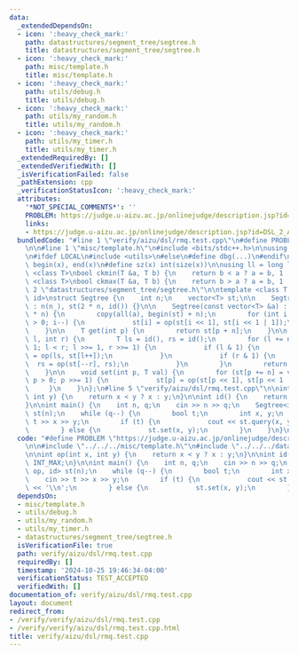 ```yaml
---
data:
  _extendedDependsOn:
  - icon: ':heavy_check_mark:'
    path: datastructures/segment_tree/segtree.h
    title: datastructures/segment_tree/segtree.h
  - icon: ':heavy_check_mark:'
    path: misc/template.h
    title: misc/template.h
  - icon: ':heavy_check_mark:'
    path: utils/debug.h
    title: utils/debug.h
  - icon: ':heavy_check_mark:'
    path: utils/my_random.h
    title: utils/my_random.h
  - icon: ':heavy_check_mark:'
    path: utils/my_timer.h
    title: utils/my_timer.h
  _extendedRequiredBy: []
  _extendedVerifiedWith: []
  _isVerificationFailed: false
  _pathExtension: cpp
  _verificationStatusIcon: ':heavy_check_mark:'
  attributes:
    '*NOT_SPECIAL_COMMENTS*': ''
    PROBLEM: https://judge.u-aizu.ac.jp/onlinejudge/description.jsp?id=DSL_2_A
    links:
    - https://judge.u-aizu.ac.jp/onlinejudge/description.jsp?id=DSL_2_A
  bundledCode: "#line 1 \"verify/aizu/dsl/rmq.test.cpp\"\n#define PROBLEM \"https://judge.u-aizu.ac.jp/onlinejudge/description.jsp?id=DSL_2_A\"\
    \n\n#line 1 \"misc/template.h\"\n#include <bits/stdc++.h>\n\nusing namespace std;\n\
    \n#ifdef LOCAL\n#include <utils>\n#else\n#define dbg(...)\n#endif\n\n#define all(x)\
    \ begin(x), end(x)\n#define sz(x) int(size(x))\n\nusing ll = long long;\n\ntemplate\
    \ <class T>\nbool ckmin(T &a, T b) {\n    return b < a ? a = b, 1 : 0;\n}\ntemplate\
    \ <class T>\nbool ckmax(T &a, T b) {\n    return b > a ? a = b, 1 : 0;\n}\n#line\
    \ 2 \"datastructures/segment_tree/segtree.h\"\n\ntemplate <class T, auto op, auto\
    \ id>\nstruct Segtree {\n    int n;\n    vector<T> st;\n\n    Segtree(int n_)\
    \ : n(n_), st(2 * n, id()) {}\n\n    Segtree(const vector<T> &a) : n(sz(a)), st(2\
    \ * n) {\n        copy(all(a), begin(st) + n);\n        for (int i = n - 1; i\
    \ > 0; i--) {\n            st[i] = op(st[i << 1], st[i << 1 | 1]);\n        }\n\
    \    }\n\n    T get(int p) {\n        return st[p + n];\n    }\n\n    T query(int\
    \ l, int r) {\n        T ls = id(), rs = id();\n        for (l += n, r += n +\
    \ 1; l < r; l >>= 1, r >>= 1) {\n            if (l & 1) {\n                ls\
    \ = op(ls, st[l++]);\n            }\n            if (r & 1) {\n              \
    \  rs = op(st[--r], rs);\n            }\n        }\n        return op(ls, rs);\n\
    \    }\n\n    void set(int p, T val) {\n        for (st[p += n] = val, p >>= 1;\
    \ p > 0; p >>= 1) {\n            st[p] = op(st[p << 1], st[p << 1 | 1]);\n   \
    \     }\n    }\n};\n#line 5 \"verify/aizu/dsl/rmq.test.cpp\"\n\nint op(int x,\
    \ int y) {\n    return x < y ? x : y;\n}\n\nint id() {\n    return INT_MAX;\n\
    }\n\nint main() {\n    int n, q;\n    cin >> n >> q;\n    Segtree<int, op, id>\
    \ st(n);\n    while (q--) {\n        bool t;\n        int x, y;\n        cin >>\
    \ t >> x >> y;\n        if (t) {\n            cout << st.query(x, y) << '\\n';\n\
    \        } else {\n            st.set(x, y);\n        }\n    }\n}\n"
  code: "#define PROBLEM \"https://judge.u-aizu.ac.jp/onlinejudge/description.jsp?id=DSL_2_A\"\
    \n\n#include \"../../../misc/template.h\"\n#include \"../../../datastructures/segment_tree/segtree.h\"\
    \n\nint op(int x, int y) {\n    return x < y ? x : y;\n}\n\nint id() {\n    return\
    \ INT_MAX;\n}\n\nint main() {\n    int n, q;\n    cin >> n >> q;\n    Segtree<int,\
    \ op, id> st(n);\n    while (q--) {\n        bool t;\n        int x, y;\n    \
    \    cin >> t >> x >> y;\n        if (t) {\n            cout << st.query(x, y)\
    \ << '\\n';\n        } else {\n            st.set(x, y);\n        }\n    }\n}"
  dependsOn:
  - misc/template.h
  - utils/debug.h
  - utils/my_random.h
  - utils/my_timer.h
  - datastructures/segment_tree/segtree.h
  isVerificationFile: true
  path: verify/aizu/dsl/rmq.test.cpp
  requiredBy: []
  timestamp: '2024-10-25 19:46:34-04:00'
  verificationStatus: TEST_ACCEPTED
  verifiedWith: []
documentation_of: verify/aizu/dsl/rmq.test.cpp
layout: document
redirect_from:
- /verify/verify/aizu/dsl/rmq.test.cpp
- /verify/verify/aizu/dsl/rmq.test.cpp.html
title: verify/aizu/dsl/rmq.test.cpp
---
```

